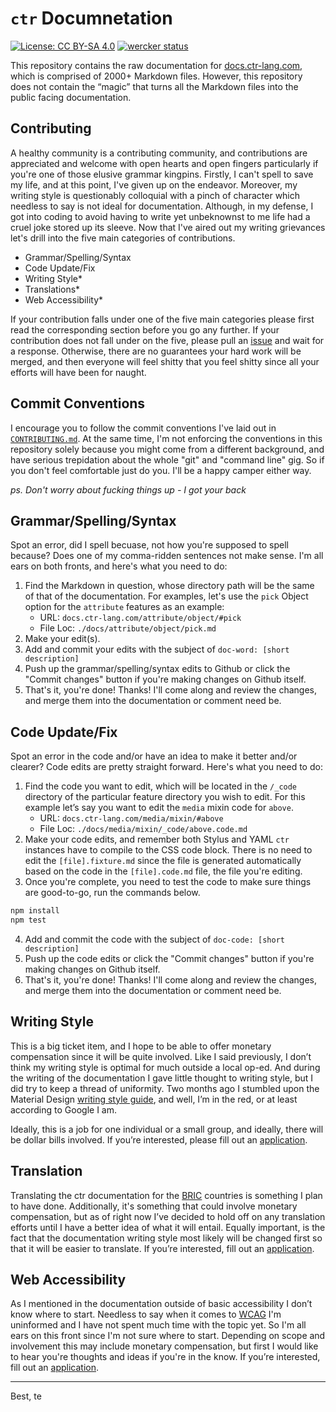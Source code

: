 # `ctr` Documnetation

[![License: CC BY-SA 4.0](https://img.shields.io/badge/License-CC%20BY--SA%204.0-lightgrey.svg)](https://github.com/ctr-lang/documentation/blob/master/LICENSE.md)
[![wercker status](https://app.wercker.com/status/b16fe4e91a9c0e786c4c0c59b9603a64/s/master "wercker status")](https://app.wercker.com/project/byKey/b16fe4e91a9c0e786c4c0c59b9603a64)


This repository contains the raw documentation for [docs.ctr-lang.com](https://docs.ctr-lang.com/), which is comprised of 2000+ Markdown files. However, this repository does not contain the “magic” that turns all the Markdown files into the public facing documentation.

## Contributing

A healthy community is a contributing community, and contributions are appreciated and welcome with open hearts and open fingers particularly if you're one of those elusive grammar kingpins. Firstly, I can't spell to save my life, and at this point, I've given up on the endeavor. Moreover, my writing style is questionably colloquial with a pinch of character which needless to say is not ideal for documentation. Although, in my defense, I got into coding to avoid having to write yet unbeknownst to me life had a cruel joke stored up its sleeve. Now that I've aired out my writing grievances let's drill into the five main categories of contributions.

+ Grammar/Spelling/Syntax
+ Code Update/Fix
+ Writing Style*
+ Translations*
+ Web Accessibility*

If your contribution falls under one of the five main categories please first read the corresponding section before you go any further. If your contribution does not fall under on the five, please pull an [issue](https://github.com/ctr-lang/documnetation/issues) and wait for a response. Otherwise, there are no guarantees your hard work will be merged, and then everyone will feel shitty that you feel shitty since all your efforts will have been for naught.


## Commit Conventions

I encourage you to follow the commit conventions I've laid out in [`CONTRIBUTING.md`](https://github.com/ctr-lang/documentation/blob/master/CONTRIBUTING.md). At the same time, I'm not enforcing the conventions in this repository solely because you might come from a different background, and have serious trepidation about the whole "git" and "command line" gig. So if you don't feel comfortable just do you. I'll be a happy camper either way.

_ps. Don't worry about fucking things up - I got your back_


## Grammar/Spelling/Syntax

Spot an error, did I spell becuase, not how you're supposed to spell because? Does one of my comma-ridden sentences not make sense. I'm all ears on both fronts, and here's what you need to do:

1. Find the Markdown in question, whose directory path will be the same of that of the documentation. For examples, let's use the `pick` Object option for the `attribute` features as an example:
    + URL: `docs.ctr-lang.com/attribute/object/#pick` 
    + File Loc: `./docs/attribute/object/pick.md`
2. Make your edit(s).
4. Add and commit your edits with the subject of `doc-word: [short description]`
3. Push up the grammar/spelling/syntax edits to Github or click the "Commit changes" button if you're making changes on Github itself.
4. That's it, you're done! Thanks! I'll come along and review the changes, and merge them into the documentation or comment need be.


## Code Update/Fix

Spot an error in the code and/or have an idea to make it better and/or clearer? Code edits are pretty straight forward. Here's what you need to do:

1. Find the code you want to edit, which will be located in the `/_code` directory of the particular feature directory you wish to edit. For this example let’s say you want to edit the `media` mixin code for `above`.
    + URL: `docs.ctr-lang.com/media/mixin/#above` 
    + File Loc: `./docs/media/mixin/_code/above.code.md`
2. Make your code edits, and remember both Stylus and YAML `ctr` instances have to compile to the CSS code block. There is no need to edit the `[file].fixture.md` since the file is generated automatically based on the code in the `[file].code.md` file, the file you're editing.
3. Once you're complete, you need to test the code to make sure things are good-to-go, run the commands below.

```bash
npm install
npm test
```

4. Add and commit the code with the subject of `doc-code: [short description]`
5. Push up the code edits or click the "Commit changes" button if you're making changes on Github itself.
6. That's it, you're done! Thanks! I'll come along and review the changes, and merge them into the documentation or comment need be.


## Writing Style

This is a big ticket item, and I hope to be able to offer monetary compensation since it will be quite involved. Like I said previously, I don’t think my writing style is optimal for much outside a local op-ed. And during the writing of the documentation I gave little thought to writing style, but I did try to keep a thread of uniformity. Two months ago I stumbled upon the Material Design [writing style guide](https://material.io/guidelines/style/writing.html#writing-tone), and well, I’m in the red, or at least according to Google I am.

Ideally, this is a job for one individual or a small group, and ideally, there will be dollar bills involved. If you’re interested, please fill out an [application](https://goo.gl/forms/OsUyt9wCpCsUpzra2).


## Translation

Translating the ctr documentation for the [BRIC](https://en.wikipedia.org/wiki/BRIC) countries is something I plan to have done. Additionally, it's something that could involve monetary compensation, but as of right now I’ve decided to hold off on any translation efforts until I have a better idea of what it will entail. Equally important, is the fact that the documentation writing style most likely will be changed first so that it will be easier to translate. If you’re interested, fill out an [application](https://goo.gl/forms/OCbXafEkL7d52Tep2).

## Web Accessibility


As I mentioned in the documentation outside of basic accessibility I don’t know where to start. Needless to say when it comes to [WCAG](https://www.w3.org/WAI/intro/wcag) I'm uninformed and I have not spent much time with the topic yet. So I'm all ears on this front since I'm not sure where to start. Depending on scope and involvement this may include monetary compensation, but first I would like to hear you're thoughts and ideas if you're in the know. If you’re interested, fill out an [application](https://goo.gl/forms/asnzQAnsKZntELrQ2).



---

Best, te
